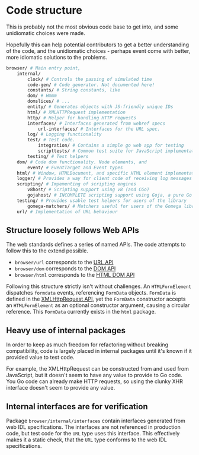 # Code structure

This is probably not the most obvious code base to get into, and some
unidiomatic choices were made. 

Hopefully this can help potential contributors to get a better understanding of
the code, and the unidiomatic choices - perhaps event come with better, more
idiomatic solutions to the problems.

```sh
browser/ # Main entry point, 
    internal/
        clock/ # Controls the passing of simulated time
        code-gen/ # Code generator. Not documented here!
        constants/ # String constants, like 
        dom/ # Hmmm 
        domslices/ # ... 
        entity/ # Generates objects with JS-friendly unique IDs
        html/ # XMLHTTPRequest implementation
        http/ # Helper for handling HTTP requests
        interfaces/ # Interfaces generated from webref specs
            url-interfaces/ # Interfaces for the URL spec.
        log/ # Logging functionality
        test/ # Test code.
            integration/ # Contains a simple go web app for testing
            scripttests/ # Common test suite for JavaScript implementations
        testing/ # Test helpers
    dom/ # Code dom functionality. Node elements, and 
        event/ # EventTarget and Event types
    html/ # Window, HTMLDocument, and specific HTML element implementations
    logger/ # Provides a way for client code of receiving log messages
    scripting/ # Impementing of scripting engines
        v8host/ # Scripting support using v8 (and CGo)
        gojahost/ # INCOMPLETE scripting support using Goja, a pure Go engine
    testing/ # Provides usable test helpers for users of the library
        gomega-matchers/ # Matchers useful for users of the Gomega library
    url/ # Implementation of URL behaviour
```

## Structure loosely follows Web APIs

The web standards defines a series of named APIs. The code attempts to follow this to the extend possible.

- `browser/url` corresponds to the [URL API](https://developer.mozilla.org/en-US/docs/Web/API/URL)
- `browser/dom` corresponds to the [DOM API](https://developer.mozilla.org/en-US/docs/Web/API/Document_Object_Model)
- `browser/html` corresponds to the [HTML DOM API](https://developer.mozilla.org/en-US/docs/Web/API/HTML_DOM_API)

Following this structure strictly isn't without challenges. An `HTMLFormElement`
dispatches `formdata` events, referencing `FormData` objects. `FormData` is
defined in the [XMLHttpRequest API](https://developer.mozilla.org/en-US/docs/Web/API/XMLHttpRequest_API), yet
the `FormData` constructor accepts an `HTMLFormElement` as an optional
constructor argument, causing a circular reference. This `FormData` currently
exists in the `html` package.

## Heavy use of internal packages

In order to keep as much freedom for refactoring without breaking compatibility,
code is largely placed in internal packages until it's known if it provided
value to test code.

For example, the XMLHttpRequest can be constructed from and used from
JavaScript, but it doesn't seem to have any value to provide to Go code. You Go
code can already make HTTP requests, so using the clunky XHR interface doesn't
seem to provide any value.

## Internal interfaces are for verification

Package `browser/internal/interfaces` contain interfaces generated from web IDL
specifications. The interfaces are not referenced in production code, but test
code for the `URL` type uses this interface. This effectively makes it a static
check, that the `URL` type conforms to the web IDL specifications.

